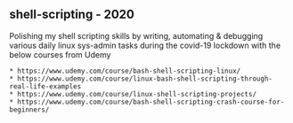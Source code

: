 ## shell-scripting - 2020 ##
Polishing my shell scripting skills by writing, automating & debugging various daily linux sys-admin tasks during the covid-19 lockdown with the below courses from Udemy

```
* https://www.udemy.com/course/bash-shell-scripting-linux/
* https://www.udemy.com/course/linux-bash-shell-scripting-through-real-life-examples
* https://www.udemy.com/course/linux-shell-scripting-projects/
* https://www.udemy.com/course/bash-shell-scripting-crash-course-for-beginners/
```
